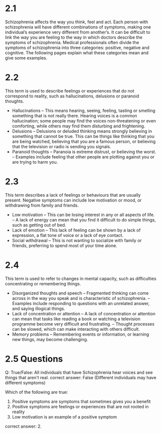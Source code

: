 # 2.1

Schizophrenia affects the way you think, feel and act. Each person
with schizophrenia will have different combinations of symptoms,
making one individual’s experience very different from another’s. It
can be difficult to link the way you are feeling to the way in which
doctors describe the symptoms of schizophrenia. Medical professionals
often divide the symptoms of schizophrenia into three categories:
positive, negative and cognitive. The following pages explain what
these categories mean and give some examples.

# 2.2

This term is used to describe feelings or experiences that do not
correspond to reality, such as hallucinations, delusions or paranoid
thoughts.

- Hallucinations – This means hearing, seeing, feeling, tasting or smelling
  something that is not really there. Hearing voices is a common hallucination;
  some people may find the voices non-threatening or even comforting, while
  others may find them disturbing and frightening.
- Delusions – Delusions or deluded thinking means strongly believing in
  something that cannot be true. This can be things like thinking that you are
  being watched, believing that you are a famous person, or believing that the
  television or radio is sending you signals.
- Paranoid thoughts – Paranoia is extreme distrust, or believing the
  worst. – Examples include feeling that other people are plotting
  against you or are trying to harm you.

# 2.3

This term describes a lack of feelings or behaviours that are usually
present. Negative symptoms can include low motivation or mood, or
withdrawing from family and friends.

- Low motivation – This can be losing interest in any or all aspects
  of life. – A lack of energy can mean that you find it difficult to do
  simple things, such as getting out of bed.
- Lack of emotion – This lack of feeling can be shown by a lack of
  expression, a flat tone of voice or a lack of eye contact.
- Social withdrawal – This is not wanting to socialize with family or
  friends, preferring to spend most of your time alone.

# 2.4

This term is used to refer to changes in mental capacity, such as
difficulties concentrating or remembering things.

- Disorganized thoughts and speech – Fragmented thinking can come
  across in the way you speak and is characteristic of schizophrenia. –
  Examples include responding to questions with an unrelated answer,
  and saying illogical things.
- Lack of concentration or attention – A lack of concentration or
  attention can mean that tasks like reading a book or watching a
  television programme become very difficult and frustrating. – Thought
  processes can be slowed, which can make interacting with others
  difficult.
- Memory problems – Remembering events or information, or learning
  new things, may become challenging.


# 2.5 Questions

Q: True/False: All individuals that have Schizophrenia hear voices and see things that aren't real.
correct answer: False (Different individuals may have different symptoms)

Which of the following are true:
1. Positive symptoms are symptoms that sometimes gives you a benefit
2. Positive symptoms are feelings or experiences that are not rooted in  
reality
3. Low motivation is an example of a positive symptom

correct answer: 2.